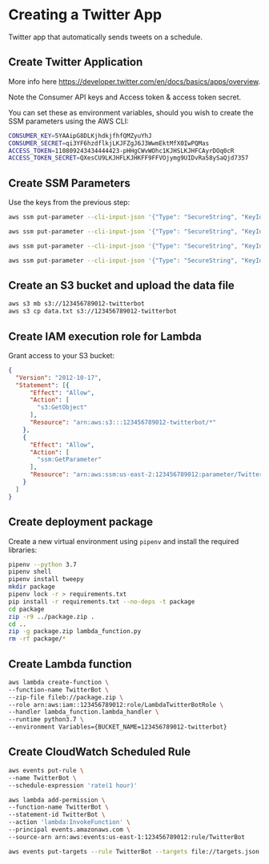 # Creating a Twitter App

Twitter app that automatically sends tweets on a schedule.

## Create Twitter Application

More info here <https://developer.twitter.com/en/docs/basics/apps/overview>.

Note the Consumer API keys and Access token & access token secret.

You can set these as environment variables, should you wish to create the SSM parameters using the AWS CLI:

```sh
CONSUMER_KEY=5YAAipG8DLKjhdkjfhfQMZyuYhJ
CONSUMER_SECRET=qi3YF6hzdflkjLKJFZgJ6J3WwmEktMfX0IwPQMas
ACCESS_TOKEN=110809243434444423-pHHgCWvWOhc1KJHSLKJHFCAyrDOq0cR
ACCESS_TOKEN_SECRET=QXesCU9LKJHFLKJHKFF9FFVOjymg9UIDvRa58ySaQjd7357
```

## Create SSM Parameters

Use the keys from the previous step:

```sh
aws ssm put-parameter --cli-input-json '{"Type": "SecureString", "KeyId": "alias/aws/ssm", "Name": "/TwitterBot/consumer_key", "Value": "'"$CONSUMER_KEY"'"}'

aws ssm put-parameter --cli-input-json '{"Type": "SecureString", "KeyId": "alias/aws/ssm", "Name": "/TwitterBot/consumer_secret", "Value": "'"$CONSUMER_SECRET"'"}'

aws ssm put-parameter --cli-input-json '{"Type": "SecureString", "KeyId": "alias/aws/ssm", "Name": "/TwitterBot/access_token", "Value": "'"$ACCESS_TOKEN"'"}'

aws ssm put-parameter --cli-input-json '{"Type": "SecureString", "KeyId": "alias/aws/ssm", "Name": "/TwitterBot/access_token_secret", "Value": "'"$ACCESS_TOKEN_SECRET"'"}'
```

## Create an S3 bucket and upload the data file

```sh
aws s3 mb s3://123456789012-twitterbot
aws s3 cp data.txt s3://123456789012-twitterbot
```

## Create IAM execution role for Lambda

Grant access to your S3 bucket:

```json
{
  "Version": "2012-10-17",
  "Statement": [{
      "Effect": "Allow",
      "Action": [
        "s3:GetObject"
      ],
      "Resource": "arn:aws:s3:::123456789012-twitterbot/*"
    },
    {
      "Effect": "Allow",
      "Action": [
        "ssm:GetParameter"
      ],
      "Resource": "arn:aws:ssm:us-east-2:123456789012:parameter/TwitterBot*"
    }
  ]
}
```

## Create deployment package

Create a new virtual environment using `pipenv` and install the required libraries:

```sh
pipenv --python 3.7
pipenv shell
pipenv install tweepy
mkdir package
pipenv lock -r > requirements.txt
pip install -r requirements.txt --no-deps -t package
cd package
zip -r9 ../package.zip .
cd ..
zip -g package.zip lambda_function.py
rm -rf package/*
```

## Create Lambda function

```sh
aws lambda create-function \
--function-name TwitterBot \
--zip-file fileb://package.zip \
--role arn:aws:iam::123456789012:role/LambdaTwitterBotRole \
--handler lambda_function.lambda_handler \
--runtime python3.7 \
--environment Variables={BUCKET_NAME=123456789012-twitterbot}
```

## Create CloudWatch Scheduled Rule

```sh
aws events put-rule \
--name TwitterBot \
--schedule-expression 'rate(1 hour)'

aws lambda add-permission \
--function-name TwitterBot \
--statement-id TwitterBot \
--action 'lambda:InvokeFunction' \
--principal events.amazonaws.com \
--source-arn arn:aws:events:us-east-1:123456789012:rule/TwitterBot

aws events put-targets --rule TwitterBot --targets file://targets.json
```
